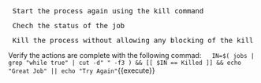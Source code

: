 <pre> Start the process again using the kill command</pre>

<pre> Chech the status of the job </pre>

<pre> Kill the process without allowing any blocking of the kill command  </pre>

Verify the actions are complete with the following commad:`  
IN=$( jobs | grep "while true" | cut -d" " -f3 ) && [[ $IN == Killed ]] && echo "Great Job" || echo "Try Again"`{{execute}}

